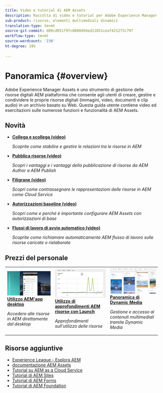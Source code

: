 ```yaml
---
title: Video e tutorial di AEM Assets
description: Raccolta di video e tutorial per Adobe Experience Manager Assets
sub-product: risorse, elementi multimediali dinamici
translation-type: tm+mt
source-git-commit: d89cd051f9fc8800d94ad11851ceaf4212f3c797
workflow-type: tm+mt
source-wordcount: '230'
ht-degree: 19%

---
```



# Panoramica {#overview}

Adobe Experience Manager Assets è uno strumento di gestione delle risorse digitali AEM piattaforma che consente agli utenti di creare, gestire e condividere le proprie risorse digitali (immagini, video, documenti e clip audio) in un archivio basato su Web. Questa guida utente contiene video ed esercitazioni sulle numerose funzioni e funzionalità di  AEM Assets.

## Novità

* **[Collega e scollega (video)](./authoring/relate-unrelate.md)**

   *Scoprite come stabilire e gestire le relazioni tra le risorse in AEM*

* **[Pubblica risorse (video)](./sharing/publish.md)**

   *Scopri i vantaggi e i vantaggi della pubblicazione di risorse da AEM Author a AEM Publish*

* **[Filigrane (video)](./advanced/watermarks.md)**

   *Scopri come contrassegnare le rappresentazioni delle risorse in AEM come Cloud Service*

* **[Autorizzazioni baseline (video)](./configuring/baseline-permissions.md)**

   *Scopri come e perché è importante configurare  AEM Assets con autorizzazioni di base*

* **[Flussi di lavoro di avvio automatico (video)](./configuring/auto-start-workflows.md)**

   *Scoprite come richiamare automaticamente AEM flusso di lavoro sulle risorse caricate o rielaborate*

## Prezzi del personale

<table>
<td>
   <a href="./creative-workflows/aem-desktop-app.md">
   <img alt="Tag avanzati migliorati" src="./assets/overview/desktop-app.png" />
   </a>
   <div>
      <a href="./creative-workflows/aem-desktop-app.md">
      <strong>Utilizzo AEM'app desktop</strong>
      </a>
   </div>
   <p>
      <em>Accedere alle risorse in AEM direttamente dal desktop</em>
   </p>
</td>
<td>
   <a href="./advanced/asset-insights-launch-tutorial.md">
   <img alt=" AEM Assets Insights" src="./assets/overview/asset-insights.png"/>
   </a>
   <div>
      <a href="./advanced/asset-insights-launch-tutorial.md">
      <strong>Utilizzo di approfondimenti AEM risorse con Launch</strong>
      </a>
   </div>
   <p>
      <em>Approfondimenti sull’utilizzo delle risorse</em>
   <p>
</td>
<td>
   <a href="./dynamic-media/dynamic-media-overview-feature-video-use.md">
   <img alt="Panoramica di Dynamic Media" src="./assets/overview/dynamic-media.png" />
   </a>
   <div>
      <a href="./dynamic-media/dynamic-media-overview-feature-video-use.md">
      <strong>Panoramica di Dynamic Media</strong>
      </a>
   </div>
   <p>
      <em>Gestione e accesso ai contenuti multimediali tramite Dynamic Media</em>
   <p>
</td>
</table>

## Risorse aggiuntive

* [ Experience League - Esplora AEM](https://experienceleague.adobe.com/#recommended/solutions/experience-manager)
* [ documentazione AEM Assets](https://helpx.adobe.com/it/experience-manager/6-5/assets/user-guide.html)
* [Tutorial su AEM as a Cloud Service](/help/cloud-service/overview.md)
* [Tutorial di AEM Sites](/help/sites/overview.md)
* [Tutorial di AEM Forms](/help/forms/overview.md)
* [Tutorial di AEM Foundation](/help/foundation/overview.md)
